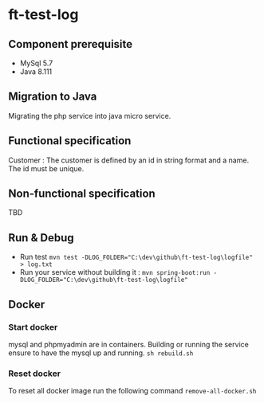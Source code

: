 # ft-test-log

## Component prerequisite
* MySql 5.7
* Java 8.111

## Migration to Java
Migrating the php service into java micro service.

## Functional specification
Customer : The customer is defined by an id in string format and a name. The id must be unique.

## Non-functional specification
TBD

## Run & Debug
* Run test `mvn test -DLOG_FOLDER="C:\dev\github\ft-test-log\logfile" > log.txt`
* Run your service without building it : `mvn spring-boot:run -DLOG_FOLDER="C:\dev\github\ft-test-log\logfile"`

## Docker
### Start docker
mysql and phpmyadmin are in containers. Building or running the service ensure to have the mysql up and running.
`sh rebuild.sh`
### Reset docker
To reset all docker image run the following command
`remove-all-docker.sh`